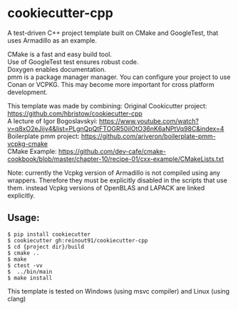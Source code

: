 cookiecutter-cpp
================

A test-driven C++ project template built on CMake and GoogleTest, that uses Armadillo as an example.

CMake is a fast and easy build tool.  
Use of GoogleTest test ensures robust code.  
Doxygen enables documentation.  
pmm is a package manager manager. You can configure your project to use Conan or VCPKG. This may become more important for cross platform development.

This template was made by combining:
Original Cookicutter project: https://github.com/hbristow/cookiecutter-cpp  
A lecture of Igor Bogoslavskyi: https://www.youtube.com/watch?v=q8xO2eJijy4&list=PLgnQpQtFTOGR50iIOtO36nK6aNPtVq98C&index=4  
Boilerplate pmm project: https://github.com/ariveron/boilerplate-pmm-vcpkg-cmake  
CMake Example: https://github.com/dev-cafe/cmake-cookbook/blob/master/chapter-10/recipe-01/cxx-example/CMakeLists.txt


Note: currently the Vcpkg version of Armadillo is not compiled using any wrappers. Therefore they must be explicitly disabled in the scripts that use them.
instead Vcpkg versions of OpenBLAS and LAPACK are linked explicitly.

Usage:
------

    $ pip install cookiecutter
    $ cookiecutter gh:reinout91/cookiecutter-cpp
    $ cd {project dir}/build
    $ cmake ..
    $ make
    $ ctest -vv
    $  ../bin/main
    $ make install
    
This template is tested on Windows (using msvc compiler) and Linux (using clang)
 

